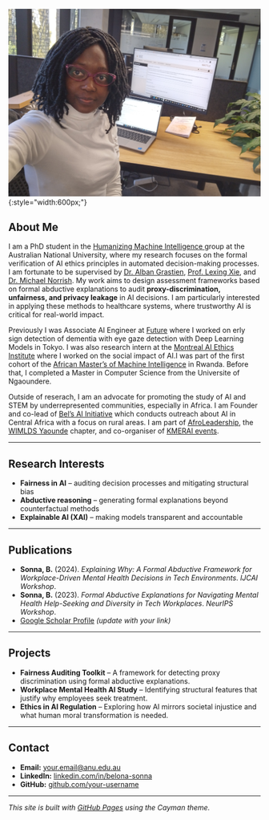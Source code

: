 ![Profile photo](profiles.jpg){:style="width:600px;"}
## About Me

I am a PhD student in the [Humanizing Machine Intelligence ](https://hmi.anu.edu.au/) group at the Australian National University, where my research focuses on the formal verification of AI ethics principles in automated decision-making processes. I am fortunate to be supervised by [Dr. Alban Grastien](https://comp.anu.edu.au/people/alban-grastien/), [Prof. Lexing Xie](https://users.cecs.anu.edu.au/~xlx/index.html), and [Dr. Michael Norrish](https://researchportalplus.anu.edu.au/en/persons/michael-norrish). My work aims to design assessment frameworks based on formal abductive explanations to audit **proxy-discrimination, unfairness, and privacy leakage** in AI decisions. I am particularly interested in applying these methods to healthcare systems, where trustworthy AI is critical for real-world impact.

Previously I was Associate AI Engineer at [Future](https://www.future.co.jp/en/) where I worked on erly sign detection of dementia with eye gaze detection with Deep Learning Models in Tokyo. I was also research intern at the [Montreal AI Ethics Institute](https://montrealethics.ai/) where I worked on the social impact of AI.I was part of the first cohort of the [African Master’s of Machine Intelligence](https://aimsammi.org/) in Rwanda. Before that, I completed a Master in Computer Science from the Universite of Ngaoundere.

Outside of reserach, I am an advocate for promoting the study of AI and STEM by underrepresented communities, especially in Africa. I am Founder and co-lead of [Bel’s AI Initiative](https://www.linkedin.com/company/bel-s-ai-initiative/) which conducts outreach about AI in Central Africa with a focus on rural areas. I am part of [AfroLeadership](https://afroleadership.org/), the [WIMLDS Yaounde](http://wimlds.org/about-the-yaounde-team-2/) chapter, and co-organiser of [KMERAI events](https://sites.google.com/view/kmerai-2021/home?authuser=0).

---

## Research Interests

- **Fairness in AI** – auditing decision processes and mitigating structural bias  
- **Abductive reasoning** – generating formal explanations beyond counterfactual methods  
- **Explainable AI (XAI)** – making models transparent and accountable  

---

## Publications

- **Sonna, B.** (2024). *Explaining Why: A Formal Abductive Framework for Workplace-Driven Mental Health Decisions in Tech Environments*. _IJCAI Workshop_.  
- **Sonna, B.** (2023). *Formal Abductive Explanations for Navigating Mental Health Help-Seeking and Diversity in Tech Workplaces*. _NeurIPS Workshop_.  
- [Google Scholar Profile](https://scholar.google.com/) _(update with your link)_  

---

## Projects

- **Fairness Auditing Toolkit** – A framework for detecting proxy discrimination using formal abductive explanations.  
- **Workplace Mental Health AI Study** – Identifying structural features that justify why employees seek treatment.  
- **Ethics in AI Regulation** – Exploring how AI mirrors societal injustice and what human moral transformation is needed.

---

## Contact

- **Email:** your.email@anu.edu.au  
- **LinkedIn:** [linkedin.com/in/belona-sonna](https://www.linkedin.com/in/belona-sonna/)  
- **GitHub:** [github.com/your-username](https://github.com/your-username)

---

*This site is built with [GitHub Pages](https://pages.github.com/) using the Cayman theme.*
